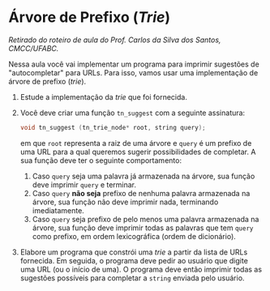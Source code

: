 # Árvore de Prefixo (*Trie*)
*Retirado do roteiro de aula do Prof. Carlos da Silva dos Santos, CMCC/UFABC.*

Nessa aula você vai implementar um programa para imprimir
sugestões de "autocompletar" para URLs. Para isso, vamos
usar uma implementação de árvore de prefixo (*trie*).

1. Estude a implementação da *trie* que foi fornecida.
2. Você deve criar uma função `tn_suggest` com a seguinte assinatura:
   
   ```c++
   void tn_suggest (tn_trie_node* root, string query);
   ```

   em que `root` representa a raiz de uma árvore e `query`
   é um prefixo de uma URL para a qual queremos sugerir
   possibilidades de completar. A sua função deve ter o
   seguinte comportamento:
   
   1. Caso `query` seja uma palavra já armazenada na árvore,
      sua função deve imprimir `query` e terminar.
   2. Caso `query` **não seja** prefixo de nenhuma palavra
      armazenada na árvore, sua função não deve imprimir
      nada, terminando imediatamente.
   3. Caso `query` seja prefixo de pelo menos uma palavra
      armazenada na árvore, sua função deve imprimir todas
      as palavras que tem `query` como prefixo, em ordem
      lexicográfica (ordem de dicionário).
3. Elabore um programa que constrói uma *trie* a partir da
   lista de URLs fornecida. Em seguida, o programa deve
   pedir ao usuário que digite uma URL (ou o início de uma).
   O programa deve então imprimir todas as sugestões possíveis
   para completar a `string` enviada pelo usuário.
